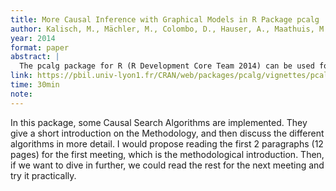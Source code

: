 ```yaml
---
title: More Causal Inference with Graphical Models in R Package pcalg
author: Kalisch, M., Mächler, M., Colombo, D., Hauser, A., Maathuis, M. H., & Bühlmann, P.
year: 2014
format: paper
abstract: |
  The pcalg package for R (R Development Core Team 2014) can be used for the following two purposes: Causal structure learning and estimation of causal e???ects from observational and/or interventional data. In this document, we give a brief overview of the methodology, and demonstrate the package's functionality in both toy examples and applications.
link: https://pbil.univ-lyon1.fr/CRAN/web/packages/pcalg/vignettes/pcalgDoc.pdf
time: 30min
note: 
---
```


In this package, some Causal Search Algorithms are implemented. They give a short introduction on the Methodology, and then discuss the different algorithms in more detail.
I would propose reading the first 2 paragraphs (12 pages) for the first meeting, which is the methodological introduction.
Then, if we want to dive in further, we could read the rest for the next meeting and try it practically.
